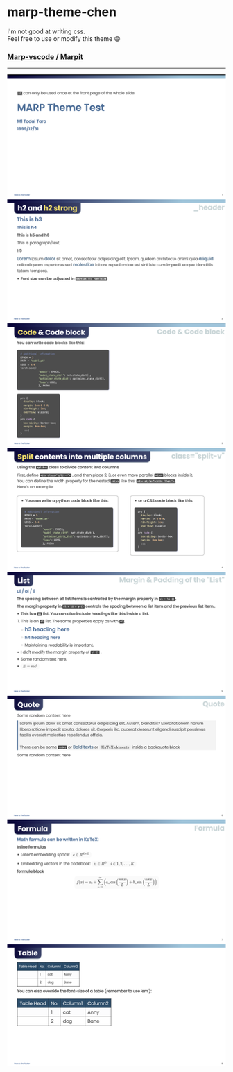 # marp-theme-chen

I'm not good at writing css.  
Feel free to use or modify this theme 😄

### [Marp-vscode](https://github.com/marp-team/marp-vscode/tree/main) / [Marpit](https://github.com/marp-team/marpit)

---

![1](screenshots/1.png)
![2](screenshots/2.png)
![3](screenshots/3.png)
![4](screenshots/4.png)
![5](screenshots/5.png)
![6](screenshots/6.png)
![7](screenshots/7.png)
![8](screenshots/8.png)
